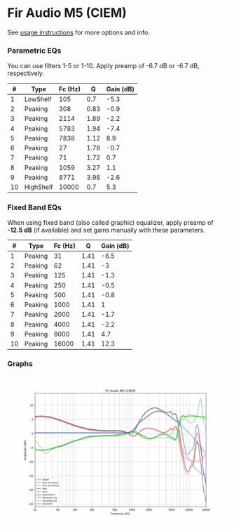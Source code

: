 # Fir Audio M5 (CIEM)
See [usage instructions](https://github.com/jaakkopasanen/AutoEq#usage) for more options and info.

### Parametric EQs
You can use filters 1-5 or 1-10. Apply preamp of -6.7 dB or -6.7 dB, respectively.

|   # | Type      |   Fc (Hz) |    Q |   Gain (dB) |
|-----|-----------|-----------|------|-------------|
|   1 | LowShelf  |       105 | 0.7  |        -5.3 |
|   2 | Peaking   |       308 | 0.83 |        -0.9 |
|   3 | Peaking   |      2114 | 1.89 |        -2.2 |
|   4 | Peaking   |      5783 | 1.94 |        -7.4 |
|   5 | Peaking   |      7838 | 1.12 |         8.9 |
|   6 | Peaking   |        27 | 1.78 |        -0.7 |
|   7 | Peaking   |        71 | 1.72 |         0.7 |
|   8 | Peaking   |      1059 | 3.27 |         1.1 |
|   9 | Peaking   |      8771 | 3.96 |        -2.6 |
|  10 | HighShelf |     10000 | 0.7  |         5.3 |

### Fixed Band EQs
When using fixed band (also called graphic) equalizer, apply preamp of **-12.5 dB** (if available) and set gains manually with these parameters.

|   # | Type    |   Fc (Hz) |    Q |   Gain (dB) |
|-----|---------|-----------|------|-------------|
|   1 | Peaking |        31 | 1.41 |        -6.5 |
|   2 | Peaking |        62 | 1.41 |        -3   |
|   3 | Peaking |       125 | 1.41 |        -1.3 |
|   4 | Peaking |       250 | 1.41 |        -0.5 |
|   5 | Peaking |       500 | 1.41 |        -0.8 |
|   6 | Peaking |      1000 | 1.41 |         1   |
|   7 | Peaking |      2000 | 1.41 |        -1.7 |
|   8 | Peaking |      4000 | 1.41 |        -2.2 |
|   9 | Peaking |      8000 | 1.41 |         4.7 |
|  10 | Peaking |     16000 | 1.41 |        12.3 |

### Graphs
![](./Fir%20Audio%20M5%20(CIEM).png)
